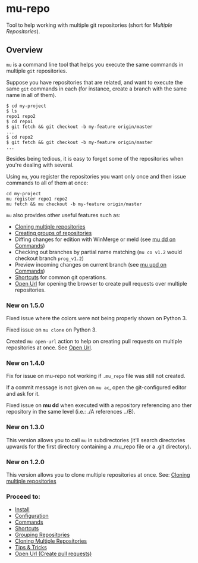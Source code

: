 mu-repo 
=========

Tool to help working with multiple git repositories
(short for *Multiple Repositories*).

Overview
--------

``mu`` is a command line tool that helps you execute the same commands in multiple ``git`` repositories.

Suppose you have repositories that are related, and want to execute the same ``git`` commands in each (for instance, create
a branch with the same name in all of them).


    $ cd my-project
    $ ls 
    repo1 repo2
    $ cd repo1
    $ git fetch && git checkout -b my-feature origin/master
    ...
    $ cd repo2
    $ git fetch && git checkout -b my-feature origin/master
    ...


Besides being tedious, it is easy to forget some of the repositories when you're dealing with several.

Using ``mu``, you register the repositories you want only once and then issue commands to all of them at once:

    cd my-project
    mu register repo1 repo2
    mu fetch && mu checkout -b my-feature origin/master


``mu`` also provides other useful features such as:

* [Cloning multiple repositories](cloning.md)
* [Creating groups of repositories](grouping.md)
* Diffing changes for edition with WinMerge or meld (see [mu dd on Commands](commands.md))
* Checking out branches by partial name matching (`mu co v1.2` would checkout branch `prog_v1.2`) 
* Preview incoming changes on current branch (see [mu upd on Commands](commands.md))
* [Shortcuts](shortcuts.md) for common git operations.
* [Open Url](open_url.md) for opening the browser to create pull requests over multiple repositories.

### New on 1.5.0

Fixed issue where the colors were not being properly shown on Python 3.

Fixed issue on `mu clone` on Python 3.

Created `mu open-url` action to help on creating pull requests on multiple repositories at once. See [Open Url](open_url.md).

### New on 1.4.0

Fix for issue on mu-repo not working if `.mu_repo` file was still not created.

If a commit message is not given on `mu ac`, open the git-configured editor and ask for it.

Fixed issue on **mu dd** when executed with a repository referencing ano ther repository in the same level (i.e.: ./A references ../B).

### New on 1.3.0

This version allows you to call `mu` in subdirectories (it'll search directories upwards for the first
directory containing a .mu_repo file or a .git directory).

### New on 1.2.0

This version allows you to clone multiple repositories at once. See:
[Cloning multiple repositories](cloning.md)

### Proceed to:

* [Install](install.md)
* [Configuration](config.md)
* [Commands](commands.md)
* [Shortcuts](shortcuts.md)
* [Grouping Repositories](grouping.md)
* [Cloning Multiple Repositories](cloning.md)
* [Tips & Tricks](tips_and_tricks.md)
* [Open Url (Create pull requests)](open_url.md)

